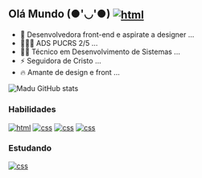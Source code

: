 ## Olá Mundo (●'◡'●) <a target="_blank" href="https://www.linkedin.com/in/maria-eduarda-montes-da-silva-28727322b/"><img align="center" alt="html" src="https://img.shields.io/badge/LinkedIn-0077B5?style=for-the-badge&logo=linkedin&logoColor=white"/></a>

- 🧠 Desenvolvedora front-end e aspirate a designer ...
- 👩🏻‍💻 ADS PUCRS 2/5 ...
- 🥷🏻 Técnico em Desenvolvimento de Sistemas ...
- ⚡ Seguidora de Cristo ...
- 🔥 Amante de design e front ...

![Madu GitHub stats](https://github-readme-stats.vercel.app/api?username=madu-montes&show_icons=true&theme=onedark)



### Habilidades
<div style="display: inline_block"<br>
<a target="_blank" href="#"><img align="center" alt="html" src="https://img.shields.io/badge/HTML5-E34F26?style=for-the-badge&logo=html5&logoColor=white"/></a>
<a target="_blank" href="#"><img align="center" alt="css" src="https://img.shields.io/badge/CSS3-1572B6?style=for-the-badge&logo=css3&logoColor=white"/></a>
<a target="_blank" href="#"><img align="center" alt="css" src="https://img.shields.io/badge/Bootstrap-563D7C?style=for-the-badge&logo=bootstrap&logoColor=white"/></a>
<a target="_blank" href="#"><img align="center" alt="css" src="https://img.shields.io/badge/figma-%23F24E1E.svg?style=for-the-badge&logo=figma&logoColor=white"/></a>
</div>

 ### Estudando 
  <div style="display: inline_block"<br>
  <a target="_blank" href="#"><img align="center" alt="css" src="https://img.shields.io/badge/javascript-%23323330.svg?style=for-the-badge&logo=javascript&logoColor=%23F7DF1E"/></a>
  </div>
<br>






